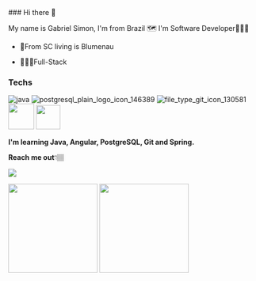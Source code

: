 <div>
### Hi there 👋

My name is Gabriel Simon, I'm from Brazil 🗺 I'm Software Developer🧑🏼‍💻

- 📍From SC living is Blumenau

- 👨🏼‍💻Full-Stack
  
### Techs
  
![java](https://user-images.githubusercontent.com/52720347/141211318-0e17756c-d75e-4220-ae94-040c5024c14f.png)
![postgresql_plain_logo_icon_146389](https://user-images.githubusercontent.com/52720347/120117837-9aeccd00-c165-11eb-8a90-6c438d5a0bd7.png)
![file_type_git_icon_130581](https://user-images.githubusercontent.com/52720347/121528043-7ac4d580-c9d1-11eb-9109-14861baf2ce0.png)
<img src="https://cdn.jsdelivr.net/gh/devicons/devicon/icons/angularjs/angularjs-original.svg" height=52/>
<img src="https://cdn.jsdelivr.net/gh/devicons/devicon/icons/spring/spring-original.svg" height=49/>
  
  <strong>I'm learning Java, Angular, PostgreSQL, Git and Spring.</strong>
  
**Reach me out**👇🏽

  <a href="https://www.linkedin.com/in/gabriel-simon-872899185" target="_blank"><img src="https://img.shields.io/badge/-LinkedIn-%230077B5?style=for-the-badge&logo=linkedin&logoColor=white" target="_blank"></a> 
  
</div>
<div>
  <img height="180em" src="https://github-readme-stats.vercel.app/api?username=Gabriel-Simon07&show_icons=true&theme=dark&include_all_commits=true&count_private=true"/>
  <img height="180em" src="https://github-readme-stats.vercel.app/api/top-langs/?username=Gabriel-Simon07&layout=compact&langs_count=7&theme=dark"/>
</div>



